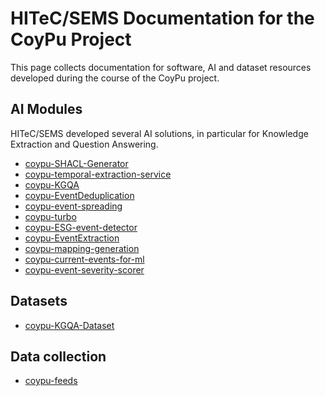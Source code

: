 # HITeC/SEMS Documentation for the CoyPu Project

This page collects documentation for software, AI and dataset resources developed during the course of the CoyPu project.

## AI Modules

HITeC/SEMS developed several AI solutions, in particular for Knowledge Extraction and Question Answering.

- [coypu-SHACL-Generator](coypu-SHACL-Generator)
- [coypu-temporal-extraction-service](coypu-temporal-extraction-service)
- [coypu-KGQA](coypu-KGQA)
- [coypu-EventDeduplication](coypu-EventDeduplication)
- [coypu-event-spreading](coypu-event-spreading)
- [coypu-turbo](coypu-turbo)
- [coypu-ESG-event-detector](coypu-ESG-event-detector)
- [coypu-EventExtraction](coypu-EventExtraction)
- [coypu-mapping-generation](coypu-mapping-generation)
- [coypu-current-events-for-ml](coypu-current-events-for-ml)
- [coypu-event-severity-scorer](coypu-event-severity-scorer)

## Datasets

- [coypu-KGQA-Dataset](coypu-KGQA-Dataset)


## Data collection 

- [coypu-feeds](coypu-feeds)
